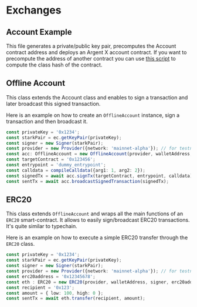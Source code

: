 # Exchanges

## Account Example

This file generates a private/public key pair, precomputes the Account contract address and deploys an Argent X account contract. If you want to precompute the address of another contract you can use [this script](src/contract_hash.py) to compute the class hash of the contract.

## Offline Account

This class extends the Account class and enables to sign a transaction and later broadcast this signed transaction.

Here is an example on how to create an `OfflineAccount` instance, sign a transaction and then broadcast it.

```ts
const privateKey = '0x1234';
const starkPair = ec.getKeyPair(privateKey);
const signer = new Signer(starkPair);
const provider = new Provider({network: 'mainnet-alpha'}); // for testnet you can use defaultProvider
const acc: OfflineAccount = new OfflineAccount(provider, walletAddress, signer);
const targetContract = '0x123456';
const entrypoint = 'dummy_entrypoint';
const calldata = compileCalldata({arg1: 1, arg2: 2});
const signedTx = await acc.signTx(targetContract, entrypoint, calldata);
const sentTx = await acc.broadcastSignedTransaction(signedTx);
```

## ERC20

This class extends `OfflineAccount` and wraps all the main functions of an `ERC20` smart-contract. It allows to easily sign/broadcast ERC20 transactions. It's quite similar to typechain.

Here is an example on how to execute a simple ERC20 transfer through the `ERC20` class.

```ts
const privateKey = '0x1234';
const starkPair = ec.getKeyPair(privateKey);
const signer = new Signer(starkPair);
const provider = new Provider({network: 'mainnet-alpha'}); // for testnet you can use defaultProvider
const erc20address = '0x12345678';
const eth : ERC20 = new ERC20(provider, walletAddress, signer, erc20address);
const recipient = '0x123';
const amount = { low: 100, high: 0 };
const sentTx = await eth.transfer(recipient, amount);
```
